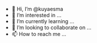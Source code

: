 - 👋 Hi, I’m @kuyaesma
- 👀 I’m interested in ...
- 🌱 I’m currently learning ...
- 💞️ I’m looking to collaborate on ...
- 📫 How to reach me ...

<!---
kuyaesma/kuyaesma is a ✨ special ✨ repository because its `README.md` (this file) appears on your GitHub profile.
You can click the Preview link to take a look at your changes.
--->
